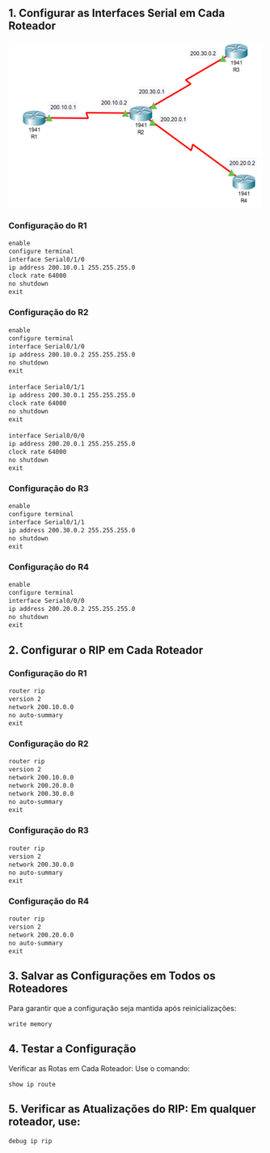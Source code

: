 ## 1. Configurar as Interfaces Serial em Cada Roteador

![Projeto da rede](ImagemRede.png)

### Configuração do R1
```plaintext
enable
configure terminal
interface Serial0/1/0
ip address 200.10.0.1 255.255.255.0
clock rate 64000
no shutdown
exit
```

### Configuração do R2
```plaintext
enable
configure terminal
interface Serial0/1/0
ip address 200.10.0.2 255.255.255.0
no shutdown
exit

interface Serial0/1/1
ip address 200.30.0.1 255.255.255.0
clock rate 64000
no shutdown
exit

interface Serial0/0/0
ip address 200.20.0.1 255.255.255.0
clock rate 64000
no shutdown
exit
```

### Configuração do R3
```plaintext
enable
configure terminal
interface Serial0/1/1
ip address 200.30.0.2 255.255.255.0
no shutdown
exit
```

### Configuração do R4
```plaintext
enable
configure terminal
interface Serial0/0/0
ip address 200.20.0.2 255.255.255.0
no shutdown
exit
```

## 2. Configurar o RIP em Cada Roteador

### Configuração do R1
```plaintext
router rip
version 2
network 200.10.0.0
no auto-summary
exit
```

### Configuração do R2
```plaintext
router rip
version 2
network 200.10.0.0
network 200.20.0.0
network 200.30.0.0
no auto-summary
exit
```

### Configuração do R3
```plaintext
router rip
version 2
network 200.30.0.0
no auto-summary
exit
```

### Configuração do R4
```plaintext
router rip
version 2
network 200.20.0.0
no auto-summary
exit
```

## 3. Salvar as Configurações em Todos os Roteadores
Para garantir que a configuração seja mantida após reinicializações:
```plaintext
write memory
```

## 4. Testar a Configuração
Verificar as Rotas em Cada Roteador: Use o comando:
```plaintext
show ip route
```

## 5. Verificar as Atualizações do RIP: Em qualquer roteador, use:
```plaintext
debug ip rip
```
